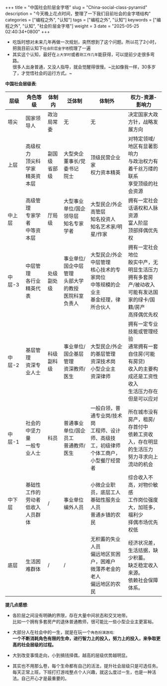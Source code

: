 +++
title = "中国社会阶层金字塔"
slug = "China-social-class-pyramid"
description = "今天晚上花点时间，整理了一下我们目前社会的金字塔结构"
categories = ["编程之外", "认知"]
tags = ["编程之外", "认知"]
keywords = ["编程之外", "认知", "社会阶层金字塔"]
weight = 3
date = "2025-05-25 02:40:34+0800"
+++

- 吃饭时想对未来几年再做一次规划，突然想到了这个问题。所以花了2小时，把我目前认知下`社会阶层金字塔`梳理了一遍
- 其实这个认知，最好在`上大学时`或者`刚工作几年`能获得，可以提前少走很多弯路。  
很多人出身普通，又没人指导，就会觉醒得很慢。~比如像我一样，30多岁了，才觉悟社会的运行方式。~



**中国社会层级表**:

| 层级  | 角色等级                   | 体制内           | 泛体制                               | 体制外                                                           | 权力-资源-影响力                                                       |
| --- | ---------------------- | ------------- | --------------------------------- | ------------------------------------------------------------- | --------------------------------------------------------------- |
| 塔尖  | 国家领导人                  | 政治局常委         | 无                                 | 无                                                             | 决定国家大政方针，战略发展方向                                                 |
| 上层  | 高级权力<br>顶尖科学家<br>精英资本层 | 副国级<br>省部级    | 大型央企董事长/党委书记<br>院士                | 顶级民营企业家<br>权力资本精英                                                       | 对特定领域/地区有显著影响力<br>与政治权力有着千丝万缕的联系<br>享受顶级的社会资源                                     |
| 中上层 | 高级管理<br>专家学者<br>中等资本层  | 厅局级<br>       | 大型事业单位/国企领导层<br>知名专家学者<br><br>    | 大型民企/外企高管层<br>知名投资人<br>知名艺术家/明星/作家                                    | 拥有一定社会话语权和人脉资源<br>富人阶层<br>顶部择偶优先权                      |
| 中层-3 | 中层管理<br>各行业精英代表        | 处级<br>副处级     | 事业单位/国企中层管理<br>头部大学的教授<br>医院科室负责人 | 大型民企/外企中层管理<br>核心技术的专家岗位<br>中等规模的企业主<br>基金经理，律所合伙人              | 拥有一定社会地位<br>殷实中产，无明显生活压力<br>拥有多套房产/被动收入<br>可能有发达国家的绿卡/国籍/房产<br>高择偶优先权 |
| 中层-2 | 基层管理<br>资深专业人士<br>     | 科级<br>副科级<br> | 事业单位/国企基层管理<br>资深教师/医生            | 大型民企/外企的基层管理<br>资深技术岗<br>小型企业主<br>资深律师<br>                     | 拥有一定专业技能或管理经验<br>通常拥有一套自住房(可能有房贷)<br>收入的主要构成还是工资性收入<br>生活压力存在但是可以应对               |
| 中层-1 | 社会的中坚力量<br>一般专业人士      | 科员            | 普通事业单位/国企员工<br>普通教师/医生            | 一般白领，普通专业岗/技术岗<br>工程师、设计师、高级技工，初级律师<br>个体工商户，小型餐厅经营者 | 所在城市没有房产，租房/存首付中<br>依赖工资收入，存在明显的生活压力<br>努力寻求向上流动的机会          |
| 中下层 | 基础性工作的劳动者<br>低收入人员群体              | /             | 事业单位编外人员                          | 小微企业职员，底层工人<br>基础性服务业人员<br>普通乡镇的农民                | 综合收入不高，对物价敏感<br>工作岗位强度大，加班多，福利少<br>择偶市场优先权低   |
| 底层  | 生活困难群体<br>             | /             | /                                 | 无积蓄的失业人员<br>偏远地区贫困户，困难户<br>微薄养老金的老人<br>偏远地区的农民                | 经济状况差，生活拮据，缺少积蓄。<br>缺乏稳定收入来源。<br>依赖社会保障体系。                      |



**提几点感想**:

- 各阶层之间没有明确的界限，存在大量中间状态和交叉地带。  
比如一个拥有多套房产的退休普通教师，很可能比一些小型企业主更富裕。

- 大部分人在社会中的一生，就是在玩一个`角色扮演游戏`:   
**一个不断消耗角色有限的生命，进行智力上的投入，努力上的投入，来争取更高的社会层级的过程。**  

- 大到改变事情走向，小到搞钱择偶，越高的层级优势越明显。

- 其实也不用那么卷，每个生命都有自己的活法，提升社会层级只是可选任务。  
每天正常上班，下班打打游戏整点个人兴趣，就这么度过一生，也是一种活法。自己开心才是最重要的。

